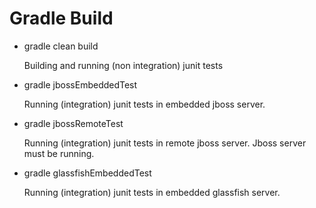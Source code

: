 # Gradle Build

*	gradle clean build

	Building and running (non integration) junit tests
	
*	gradle jbossEmbeddedTest

	Running (integration) junit tests in embedded jboss server.
	
*	gradle jbossRemoteTest

	Running (integration) junit tests in remote jboss server. Jboss server must be running.
	
*	gradle glassfishEmbeddedTest

	Running (integration) junit tests in embedded glassfish server.